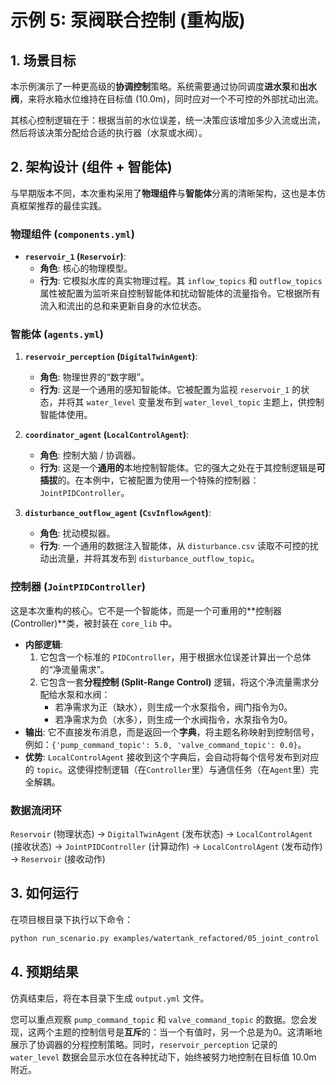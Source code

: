 # 示例 5: 泵阀联合控制 (重构版)

## 1. 场景目标

本示例演示了一种更高级的**协调控制**策略。系统需要通过协同调度**进水泵**和**出水阀**，来将水箱水位维持在目标值 (10.0m)，同时应对一个不可控的外部扰动出流。

其核心控制逻辑在于：根据当前的水位误差，统一决策应该增加多少入流或出流，然后将该决策分配给合适的执行器（水泵或水阀）。

## 2. 架构设计 (组件 + 智能体)

与早期版本不同，本次重构采用了**物理组件**与**智能体**分离的清晰架构，这也是本仿真框架推荐的最佳实践。

### 物理组件 (`components.yml`)

-   **`reservoir_1` (`Reservoir`)**:
    -   **角色**: 核心的物理模型。
    -   **行为**: 它模拟水库的真实物理过程。其 `inflow_topics` 和 `outflow_topics` 属性被配置为监听来自控制智能体和扰动智能体的流量指令。它根据所有流入和流出的总和来更新自身的水位状态。

### 智能体 (`agents.yml`)

1.  **`reservoir_perception` (`DigitalTwinAgent`)**:
    -   **角色**: 物理世界的“数字眼”。
    -   **行为**: 这是一个通用的感知智能体。它被配置为监视 `reservoir_1` 的状态，并将其 `water_level` 变量发布到 `water_level_topic` 主题上，供控制智能体使用。

2.  **`coordinator_agent` (`LocalControlAgent`)**:
    -   **角色**: 控制大脑 / 协调器。
    -   **行为**: 这是一个**通用的**本地控制智能体。它的强大之处在于其控制逻辑是**可插拔**的。在本例中，它被配置为使用一个特殊的控制器：`JointPIDController`。

3.  **`disturbance_outflow_agent` (`CsvInflowAgent`)**:
    -   **角色**: 扰动模拟器。
    -   **行为**: 一个通用的数据注入智能体，从 `disturbance.csv` 读取不可控的扰动出流量，并将其发布到 `disturbance_outflow_topic`。

### 控制器 (`JointPIDController`)

这是本次重构的核心。它不是一个智能体，而是一个可重用的**控制器(Controller)**类，被封装在 `core_lib` 中。

-   **内部逻辑**:
    1.  它包含一个标准的 `PIDController`，用于根据水位误差计算出一个总体的“净流量需求”。
    2.  它包含一套**分程控制 (Split-Range Control)** 逻辑，将这个净流量需求分配给水泵和水阀：
        -   若净需求为正（缺水），则生成一个水泵指令，阀门指令为0。
        -   若净需求为负（水多），则生成一个水阀指令，水泵指令为0。
-   **输出**: 它不直接发布消息，而是返回一个**字典**，将主题名称映射到控制信号，例如：`{'pump_command_topic': 5.0, 'valve_command_topic': 0.0}`。
-   **优势**: `LocalControlAgent` 接收到这个字典后，会自动将每个信号发布到对应的 `topic`。这使得控制逻辑（在`Controller`里）与通信任务（在`Agent`里）完全解耦。

### 数据流闭环

`Reservoir` (物理状态) -> `DigitalTwinAgent` (发布状态) -> `LocalControlAgent` (接收状态) -> `JointPIDController` (计算动作) -> `LocalControlAgent` (发布动作) -> `Reservoir` (接收动作)

## 3. 如何运行

在项目根目录下执行以下命令：

```bash
python run_scenario.py examples/watertank_refactored/05_joint_control
```

## 4. 预期结果

仿真结束后，将在本目录下生成 `output.yml` 文件。

您可以重点观察 `pump_command_topic` 和 `valve_command_topic` 的数据。您会发现，这两个主题的控制信号是**互斥**的：当一个有值时，另一个总是为0。这清晰地展示了协调器的分程控制策略。同时，`reservoir_perception` 记录的 `water_level` 数据会显示水位在各种扰动下，始终被努力地控制在目标值 10.0m 附近。
